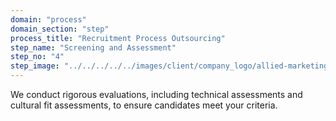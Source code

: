 ```yaml
---
domain: "process"
domain_section: "step"
process_title: "Recruitment Process Outsourcing"
step_name: "Screening and Assessment"
step_no: "4"
step_image: "../../../../../images/client/company_logo/allied-marketing.png"
---
```


We conduct rigorous evaluations, including technical assessments and cultural fit assessments, to ensure candidates meet your criteria.
